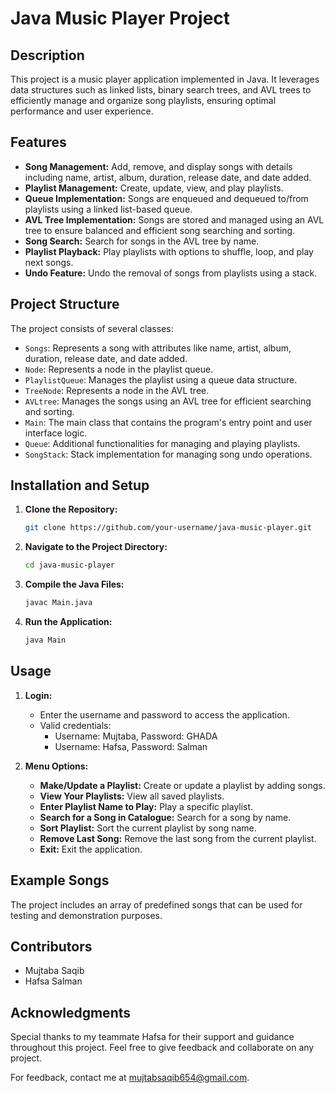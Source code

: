 # Java Music Player Project

## Description

This project is a music player application implemented in Java. It leverages data structures such as linked lists, binary search trees, and AVL trees to efficiently manage and organize song playlists, ensuring optimal performance and user experience.

## Features

- **Song Management:** Add, remove, and display songs with details including name, artist, album, duration, release date, and date added.
- **Playlist Management:** Create, update, view, and play playlists.
- **Queue Implementation:** Songs are enqueued and dequeued to/from playlists using a linked list-based queue.
- **AVL Tree Implementation:** Songs are stored and managed using an AVL tree to ensure balanced and efficient song searching and sorting.
- **Song Search:** Search for songs in the AVL tree by name.
- **Playlist Playback:** Play playlists with options to shuffle, loop, and play next songs.
- **Undo Feature:** Undo the removal of songs from playlists using a stack.

## Project Structure

The project consists of several classes:

- `Songs`: Represents a song with attributes like name, artist, album, duration, release date, and date added.
- `Node`: Represents a node in the playlist queue.
- `PlaylistQueue`: Manages the playlist using a queue data structure.
- `TreeNode`: Represents a node in the AVL tree.
- `AVLtree`: Manages the songs using an AVL tree for efficient searching and sorting.
- `Main`: The main class that contains the program's entry point and user interface logic.
- `Queue`: Additional functionalities for managing and playing playlists.
- `SongStack`: Stack implementation for managing song undo operations.

## Installation and Setup

1. **Clone the Repository:**

   ```sh
   git clone https://github.com/your-username/java-music-player.git
   ```

2. **Navigate to the Project Directory:**

   ```sh
   cd java-music-player
   ```

3. **Compile the Java Files:**

   ```sh
   javac Main.java
   ```

4. **Run the Application:**

   ```sh
   java Main
   ```

## Usage

1. **Login:**
   - Enter the username and password to access the application.
   - Valid credentials:
     - Username: Mujtaba, Password: GHADA
     - Username: Hafsa, Password: Salman

2. **Menu Options:**
   - **Make/Update a Playlist:** Create or update a playlist by adding songs.
   - **View Your Playlists:** View all saved playlists.
   - **Enter Playlist Name to Play:** Play a specific playlist.
   - **Search for a Song in Catalogue:** Search for a song by name.
   - **Sort Playlist:** Sort the current playlist by song name.
   - **Remove Last Song:** Remove the last song from the current playlist.
   - **Exit:** Exit the application.

## Example Songs

The project includes an array of predefined songs that can be used for testing and demonstration purposes.

## Contributors

- Mujtaba Saqib
- Hafsa Salman

## Acknowledgments

Special thanks to my teammate Hafsa for their support and guidance throughout this project. Feel free to give feedback and collaborate on any project.

For feedback, contact me at mujtabsaqib654@gmail.com.
